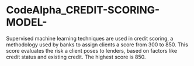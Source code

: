 # CodeAlpha_CREDIT-SCORING-MODEL-
Supervised machine learning techniques are used in credit scoring, a methodology used by banks to assign clients a score from 300 to 850. This score evaluates the risk a client poses to lenders, based on factors like credit status and existing credit. The highest score is 850.
